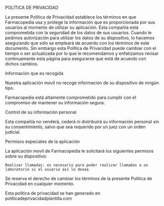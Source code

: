 POLÍTICA DE PRIVACIDAD

La presente Política de Privacidad establece los términos en que Farmacopedia usa y protege la información que es proporcionada por sus usuarios al momento de utilizar su aplicación. Esta compañía está comprometida con la seguridad de los datos de sus usuarios. Cuando le pedimos autorización para utilizar los datos de su dispositivo, lo hacemos asegurando que sólo se empleará de acuerdo con los términos de este documento. Sin embargo esta Política de Privacidad puede cambiar con el tiempo o ser actualizada por lo que le recomendamos y enfatizamos revisar continuamente esta página para asegurarse que está de acuerdo con dichos cambios.

Información que es recogida

Nuestra aplicación movil no recoge información de su dispositivo de ningún tipo.

Farmacopedia está altamente comprometido para cumplir con el compromiso de mantener su información segura.

Control de su información personal

Esta compañía no venderá, cederá ni distribuirá su información personal sin su consentimiento, salvo que sea requerido por un juez con un orden judicial.

Permisos especiales de la aplicación

La aplicación movil de Farmacopedia le solicitará los siguientes permisos sobre su dispositivo:

    Realizar llamadas: es necesario para poder realizar llamadas a un laboratorio si el usuario así lo desea
 
Se reserva el derecho de cambiar los términos de la presente Política de Privacidad en cualquier momento.

Esta politica de privacidad se han generado en politicadeprivacidadplantilla.com

